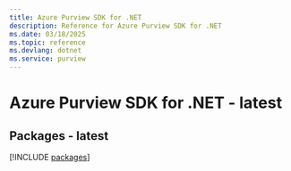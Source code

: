 ```yaml
---
title: Azure Purview SDK for .NET
description: Reference for Azure Purview SDK for .NET
ms.date: 03/18/2025
ms.topic: reference
ms.devlang: dotnet
ms.service: purview
---
```

# Azure Purview SDK for .NET - latest
## Packages - latest
[!INCLUDE [packages](purview-index.md)]